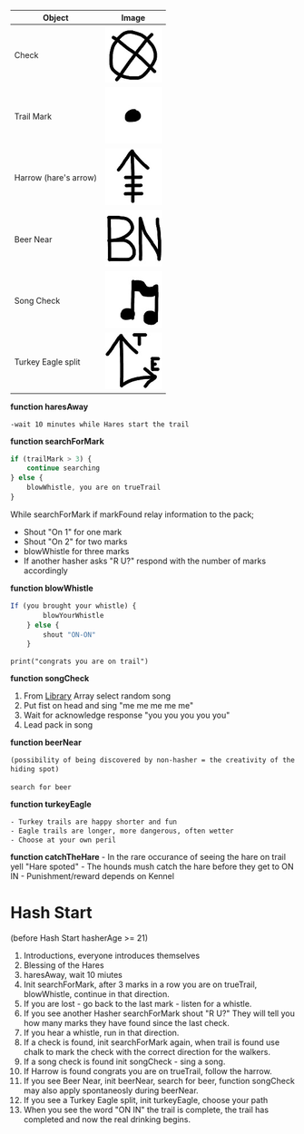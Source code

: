 Object | Image
------------ | -------------
Check | ![Check](/IMG/check.jpg)
Trail Mark | ![Trail Mark](/IMG/trailmark.jpg)
Harrow (hare's arrow) | ![Harrow](/IMG/harrow.jpg)
Beer Near | ![Beer Near](/IMG/beernear.jpg)
Song Check | ![Song Check](/IMG/songcheck2.jpg)
Turkey Eagle split | ![Turkey Eagle split](/IMG/turkeyeagle.jpg)


**function haresAway**  

    -wait 10 minutes while Hares start the trail

**function searchForMark**  
```javascript
if (trailMark > 3) {
    continue searching
} else {
    blowWhistle, you are on trueTrail
}
```

While searchForMark if markFound relay information to the pack; 
- Shout "On 1" for one mark
- Shout "On 2" for two marks
- blowWhistle for three marks
- If another hasher asks "R U?" respond with the number of marks accordingly


**function blowWhistle**  
```javascript
If (you brought your whistle) { 
        blowYourWhistle 
    } else {
        shout "ON-ON"
    }
```
    print("congrats you are on trail")

**function songCheck**
1) From [Library](https://chicagohash.org/hashing-tools/hash-song-book/down-down-songs/) Array select random song
2) Put fist on head and sing "me me me me me"
3) Wait for acknowledge response "you you you you you"
4) Lead pack in song

**function beerNear**

    (possibility of being discovered by non-hasher = the creativity of the hiding spot)

    search for beer

**function turkeyEagle**

    - Turkey trails are happy shorter and fun
    - Eagle trails are longer, more dangerous, often wetter
    - Choose at your own peril

**function catchTheHare**
    - In the rare occurance of seeing the hare on trail yell "Hare spoted"
    - The hounds mush catch the hare before they get to ON IN
    - Punishment/reward depends on Kennel

# Hash Start
(before Hash Start hasherAge >= 21)

1) Introductions, everyone introduces themselves
2) Blessing of the Hares
3) haresAway, wait 10 miutes
4) Init searchForMark, after 3 marks in a row you are on trueTrail, blowWhistle,  continue in that direction.
5) If you are lost - go back to the last mark - listen for a whistle.
6) If you see another Hasher searchForMark shout "R U?" They will tell you how many marks they have found since the last check. 
7) If you hear a whistle, run in that direction.
8) If a check is found, init searchForMark again, when trail is found use chalk to mark the check with the correct direction for the walkers.
9) If a song check is found init songCheck - sing a song.
10) If Harrow is found congrats you are on trueTrail, follow the harrow. 
11) If you see Beer Near, init beerNear, search for beer, function songCheck may also apply spontaneosly during beerNear.
12) If you see a Turkey Eagle split, init turkeyEagle, choose your path
13) When you see the word "ON IN" the trail is complete, the trail has completed and now the real drinking begins.
